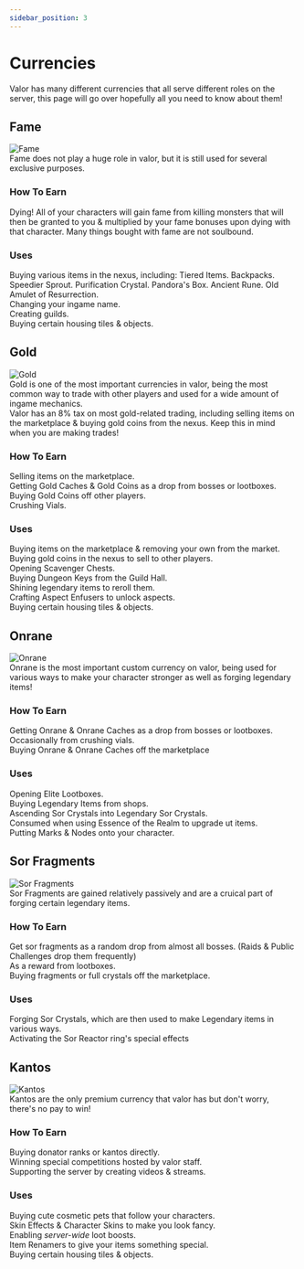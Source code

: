```yaml
---
sidebar_position: 3
---
```


# Currencies
Valor has many different currencies that all serve different roles on the server, this page will go over hopefully all you need to know about them!

## Fame
![Fame](https://vwiki.valorserver.com/api/item/picture/1000%20Fame)  
Fame does not play a huge role in valor, but it is still used for several exclusive purposes.

### How To Earn
Dying! All of your characters will gain fame from killing monsters that will then be granted to you & multiplied by your fame bonuses upon dying with that character. Many things bought with fame are not soulbound.

### Uses
Buying various items in the nexus, including: Tiered Items. Backpacks. Speedier Sprout. Purification Crystal. Pandora's Box. Ancient Rune. Old Amulet of Resurrection.  
Changing your ingame name.  
Creating guilds.  
Buying certain housing tiles & objects.


## Gold
![Gold](https://vwiki.valorserver.com/api/item/picture/100000%20Gold)  
Gold is one of the most important currencies in valor, being the most common way to trade with other players and used for a wide amount of ingame mechanics.  
Valor has an 8% tax on most gold-related trading, including selling items on the marketplace & buying gold coins from the nexus. Keep this in mind when you are making trades!


### How To Earn
Selling items on the marketplace.  
Getting Gold Caches & Gold Coins as a drop from bosses or lootboxes.  
Buying Gold Coins off other players.  
Crushing Vials.

### Uses
Buying items on the marketplace & removing your own from the market.  
Buying gold coins in the nexus to sell to other players.  
Opening Scavenger Chests.  
Buying Dungeon Keys from the Guild Hall.  
Shining legendary items to reroll them.  
Crafting Aspect Enfusers to unlock aspects.  
Buying certain housing tiles & objects.


## Onrane
![Onrane](https://vwiki.valorserver.com/api/item/picture/Onrane)  
Onrane is the most important custom currency on valor, being used for various ways to make your character stronger as well as forging legendary items!

### How To Earn
Getting Onrane & Onrane Caches as a drop from bosses or lootboxes.  
Occasionally from crushing vials.  
Buying Onrane & Onrane Caches off the marketplace

### Uses
Opening Elite Lootboxes.  
Buying Legendary Items from shops.  
Ascending Sor Crystals into Legendary Sor Crystals.  
Consumed when using Essence of the Realm to upgrade ut items.  
Putting Marks & Nodes onto your character.


## Sor Fragments
![Sor Fragments](https://i.imgur.com/CphVnGK.png)  
Sor Fragments are gained relatively passively and are a cruical part of forging certain legendary items.

### How To Earn
Get sor fragments as a random drop from almost all bosses. (Raids & Public Challenges drop them frequently)  
As a reward from lootboxes.  
Buying fragments or full crystals off the marketplace.

### Uses
Forging Sor Crystals, which are then used to make Legendary items in various ways.  
Activating the Sor Reactor ring's special effects


## Kantos
![Kantos](https://i.imgur.com/lz7wOUG.png)  
Kantos are the only premium currency that valor has but don't worry, there's no pay to win!

### How To Earn
Buying donator ranks or kantos directly.  
Winning special competitions hosted by valor staff.  
Supporting the server by creating videos & streams.

### Uses
Buying cute cosmetic pets that follow your characters.  
Skin Effects & Character Skins to make you look fancy.  
Enabling *server-wide* loot boosts.  
Item Renamers to give your items something special.  
Buying certain housing tiles & objects.
